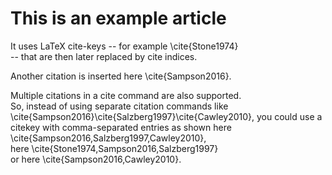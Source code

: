 # This is an example article

It uses LaTeX cite-keys -- for example \cite{Stone1974}  
-- that are then later replaced by cite indices.

Another citation is inserted here \cite{Sampson2016}.  

Multiple citations in a cite command are also supported.  
So, instead of using separate citation commands like \cite{Sampson2016}\cite{Salzberg1997}\cite{Cawley2010}, 
you could use a citekey with comma-separated entries as shown here \cite{Sampson2016,Salzberg1997,Cawley2010},  
here \cite{Stone1974,Sampson2016,Salzberg1997}  
or here \cite{Sampson2016,Cawley2010}.